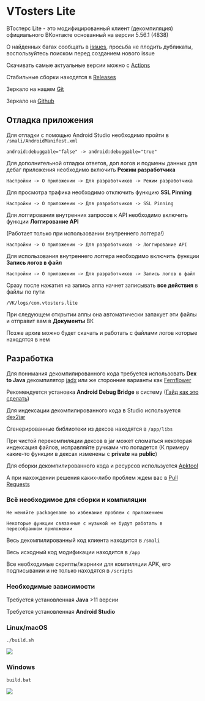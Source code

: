 # VTosters Lite

ВТостерс Lite - это модифицированный клиент (декомпиляция) официального ВКонтакте основанный на версии 5.56.1 (4838)

О найденных багах сообщать в [issues](https://github.com/vtosters/lite/issues), просьба не плодить дубликаты, воспользуйтесь поиском перед созданием нового issue

Скачивать самые актуальные версии можно с [Actions](https://github.com/vtosters/lite/actions)

Стабильные сборки находятся в [Releases](https://github.com/vtosters/lite/releases)

Зеркало на нашем [Git](https://git.maki.su/gdlbo/lite)

Зеркало на [Github](https://github.com/vtosters/lite)

## Отладка приложения

Для отладки с помощью Android Studio необходимо пройти в `/smali/AndroidManifest.xml`
```
android:debuggable="false" -> android:debuggable="true"
```

Для дополнительной отладки ответов, доп логов и подмены данных для дебаг приложения необходимо включить **Режим разработчика**
```
Настройки -> О приложении -> Для разработчиков -> Режим разработчика
```

Для просмотра трафика необходимо отключить функцию **SSL Pinning**

```
Настройки -> О приложении -> Для разработчиков -> SSL Pinning
```

Для логгирования внутренних запросов к API необходимо включить функции **Логгирование API** 

(Работает только при использовании внутреннего логгера!)

```
Настройки -> О приложении -> Для разработчиков -> Логгирование API
```

Для использования внутреннего логгера необходимо включить функции **Запись логов в файл** 
```
Настройки -> О приложении -> Для разработчиков -> Запись логов в файл
```
Сразу после нажатия на запись аппа начнет записывать **все действия** в файлы по пути
```
/VK/logs/com.vtosters.lite
```
При следующем открытии аппы она автоматически запакует эти файлы и отправит вам в **Документы** ВК

Позже архив можно будет скачать и работать с файлами логов которые находятся в нем

## Разработка

Для понимания декомпилированного кода требуется использовать **Dex to Java** декомпилятор [jadx](https://github.com/skylot/jadx) или же сторонние варианты как [Fernflower](https://github.com/fesh0r/fernflower)

Рекомендуется установка **Android Debug Bridge** в систему ([Гайд как это сделать](https://technastic.com/system-wide-adb-fastboot-windows-10))

Для индексации декомпилированного кода в Studio используется [dex2jar](https://github.com/pxb1988/dex2jar)

Сгенерированные библиотеки из дексов находятся в `/app/libs`

При чистой перекомпиляции дексов в jar может сломаться некоторая индексация файлов, исправляйте ручками что попадется (К примеру какие-то функции в дексах изменены с **private** на **public**)

Для сборки декомпилированного кода и ресурсов используется [Apktool](https://github.com/iBotPeaches/Apktool)

А при нахождении решения каких-либо проблем ждем вас в [Pull Requests](https://github.com/vtosters/lite/pulls)

### Всё необходимое для сборки и компиляции

`Не меняйте packagename во избе­жа­ние проблем с приложением`

`Некоторые функции связанные с музыкой не будут работать в пересобранном приложении`

Весь декомпилированный код клиента находится в `/smali`

Весь исходный код модификации находится в `/app`

Все необходимые скрипты/жарники для компиляции APK, его подписывании и не только находятся в `/scripts`

### Необходимые зависимости
Требуется установленная **Java** >11 версии

Требуется установленная **Android Studio**

### Linux/macOS
```
./build.sh
```

![](https://cdn.discordapp.com/attachments/762063967979175946/961657476317581393/unknown.png)


### Windows
```
build.bat
```

![](https://cdn.discordapp.com/attachments/762063967979175946/961682299366309928/unknown.png)

